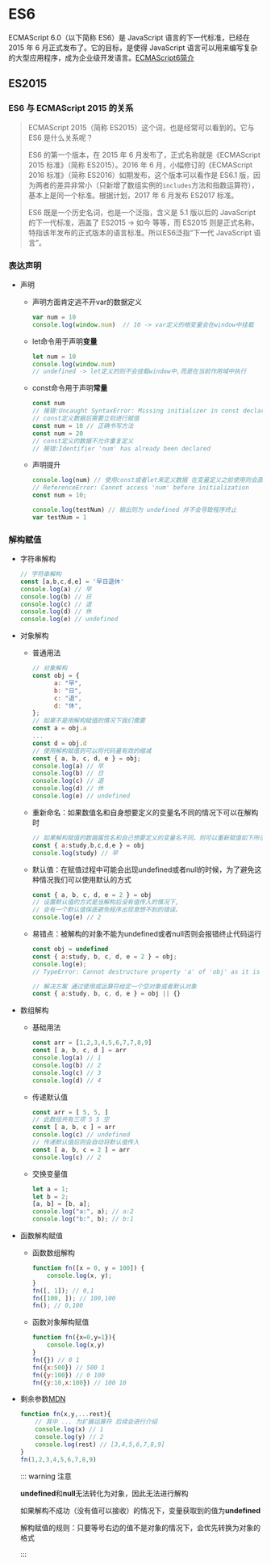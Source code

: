 # ES6

ECMAScript 6.0（以下简称 ES6）是 JavaScript 语言的下一代标准，已经在 2015 年 6 月正式发布了。它的目标，是使得 JavaScript 语言可以用来编写复杂的大型应用程序，成为企业级开发语言。[ECMAScript6简介](https://es6.ruanyifeng.com/#docs/intro)

## ES2015

### ES6 与 ECMAScript 2015 的关系

> ECMAScript 2015（简称 ES2015）这个词，也是经常可以看到的。它与 ES6 是什么关系呢？
>
> ES6 的第一个版本，在 2015 年 6 月发布了，正式名称就是《ECMAScript 2015 标准》（简称 ES2015）。2016 年 6 月，小幅修订的《ECMAScript 2016 标准》（简称 ES2016）如期发布，这个版本可以看作是 ES6.1 版，因为两者的差异非常小（只新增了数组实例的`includes`方法和指数运算符），基本上是同一个标准。根据计划，2017 年 6 月发布 ES2017 标准。
>
> ES6 既是一个历史名词，也是一个泛指，含义是 5.1 版以后的 JavaScript 的下一代标准，涵盖了 ES2015 -> 如今 等等，而 ES2015 则是正式名称，特指该年发布的正式版本的语言标准。所以ES6泛指“下一代 JavaScript 语言”。

### 表达声明

- 声明

  - 声明方面肯定逃不开var的数据定义

    ```js
    var num = 10
    console.log(window.num)  // 10 -> var定义的根变量会在window中挂载
    ```

  - let命令用于声明**变量**

    ```js
    let num = 10
    console.log(window.num) 
    // undefined -> let定义的则不会挂载window中,而是在当前作用域中执行
    ```

  - const命令用于声明**常量**

    ```js
    const num 
    // 报错:Uncaught SyntaxError: Missing initializer in const declaration  
    // const定义数据后需要立刻进行赋值 
    const num = 10 // 正确书写方法
    const num = 20 
    // const定义的数据不允许重复定义
    // 报错:Identifier 'num' has already been declared
    ```

  - 声明提升

    ```js
    console.log(num) // 使用const或者let来定义数据 在变量定义之前使用则会直接报错
    // ReferenceError: Cannot access 'num' before initialization
    const num = 10;
    
    console.log(testNum) // 输出则为 undefined 并不会导致程序终止
    var testNum = 1
    ```
    

### 解构赋值

- 字符串解构

  ```js
  // 字符串解构
  const [a,b,c,d,e] = '早日退休'
  console.log(a) // 早
  console.log(b) // 日
  console.log(c) // 退
  console.log(d) // 休
  console.log(e) // undefined
  ```

- 对象解构

  - 普通用法

    ```js
    // 对象解构
    const obj = {
          a: "早",
          b: "日",
          c: "退",
          d: "休",
    };
    // 如果不是用解构赋值的情况下我们需要
    const a = obj.a
    ...
    const d = obj.d
    // 使用解构赋值则可以将代码量有效的缩减
    const { a, b, c, d, e } = obj;
    console.log(a) // 早
    console.log(b) // 日
    console.log(c) // 退
    console.log(d) // 休
    console.log(e) // undefined
    ```

  - 重新命名：如果数值名和自身想要定义的变量名不同的情况下可以在解构时

    ```js
    // 如果解构赋值的数据属性名和自己想要定义的变量名不同，则可以重新赋值如下所示
    const { a:study,b,c,d,e } = obj
    console.log(study) // 早
    ```

  - 默认值：在赋值过程中可能会出现undefined或者null的时候，为了避免这种情况我们可以使用默认的方式

    ```js
    const { a, b, c, d, e = 2 } = obj
    // 设置默认值的方式是当解构后没有值传入的情况下,
    // 会有一个默认值保底避免程序出现意想不到的错误。
    console.log(e) // 2
    ```

  - 易错点：被解构的对象不能为undefined或者null否则会报错终止代码运行

    ```js
    const obj = undefined
    const { a:study, b, c, d, e = 2 } = obj;
    console.log(e);
    // TypeError: Cannot destructure property 'a' of 'obj' as it is undefined.
    
    // 解决方案 通过使用或运算符给定一个空对象或者默认对象
    const { a:study, b, c, d, e } = obj || {}
    
    ```

- 数组解构

  - 基础用法

    ```js
    const arr = [1,2,3,4,5,6,7,7,8,9]
    const [ a, b, c, d ] = arr
    console.log(a) // 1
    console.log(b) // 2
    console.log(c) // 3
    console.log(d) // 4
    ```

  - 传递默认值

    ```js
    const arr = [ 5, 5, ]
    // 此数组共有三项 5 5 空
    const [ a, b, c ] = arr
    console.log(c) // undefined
    // 传递默认值后则会自动将默认值传入
    const [ a, b, c = 2 ] = arr
    console.log(c) // 2
    ```

  - 交换变量值

    ```js
    let a = 1;
    let b = 2;
    [a, b] = [b, a];
    console.log("a:", a); // a:2
    console.log("b:", b); // b:1
    ```

- 函数解构赋值

  - 函数数组解构

    ```js
    function fn([x = 0, y = 100]) {
        console.log(x, y);
    }
    fn([, 1]); // 0,1
    fn([100, ]); // 100,100
    fn(); // 0,100
    ```

  - 函数对象解构赋值

    ```js
    function fn({x=0,y=1}){
    	console.log(x,y)
    }
    fn({}) // 0 1
    fn({x:500}) // 500 1
    fn({y:100}) // 0 100
    fn({y:10,x:100}) // 100 10
    ```

- 剩余参数[MDN](https://developer.mozilla.org/zh-CN/docs/Web/JavaScript/Reference/Functions/Rest_parameters)

  ```js
  function fn(x,y,...rest){
      // 其中 ... 为扩展运算符 后续会进行介绍
      console.log(x) // 1
      console.log(y) // 2
      console.log(rest) // [3,4,5,6,7,8,9]
  }
  fn(1,2,3,4,5,6,7,8,9)
  ```

  

  ::: warning 注意

  **undefined**和**null**无法转化为对象，因此无法进行解构

  如果解构不成功（没有值可以接收）的情况下，变量获取到的值为**undefined**

  解构赋值的规则：只要等号右边的值不是对象的情况下，会优先转换为对象的格式

  :::

